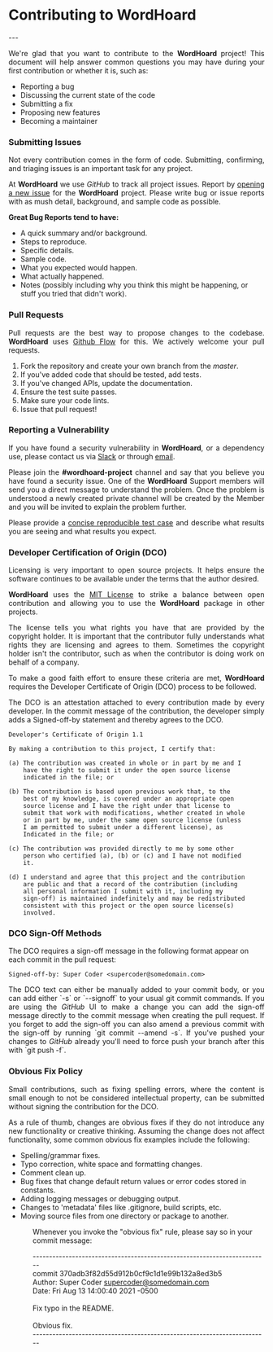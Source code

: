 <h1><strong>Contributing to WordHoard</strong></h1>
---

<p align="justify">
We're glad that you want to contribute to the <strong>WordHoard</strong> project! This document will help answer common questions you may have during your first contribution or whether it is, such as:
</p>

<ul>
    <li> Reporting a bug </li>
    <li> Discussing the current state of the code </li>
    <li> Submitting a fix </li>
    <li> Proposing new features </li>
    <li> Becoming a maintainer </li>
</ul>


### Submitting Issues

<p align="justify">
Not every contribution comes in the form of code. Submitting, confirming, and triaging issues is an important task for any project. 
</p>

<p align="justify">
At <strong>WordHoard</strong> we use <i>GitHub</i> to track all project issues. Report by <a href="https://github.com/johnbumgarner/wordhoard/issues/new/choose" target="_blank">opening a new issue</a> for the <strong>WordHoard</strong> project. Please write bug or issue reports with as mush detail, background, and sample code as possible. 
</p>

<strong>Great Bug Reports tend to have:</strong>

<ul>
    <li> A quick summary and/or background. </li>
    <li> Steps to reproduce. </li>
    <li> Specific details. </li>
    <li> Sample code. </li>
    <li> What you expected would happen. </li>
    <li> What actually happened. </li>
    <li> Notes (possibly including why you think this might be happening, or stuff you tried that didn't work). </li>
</ul>


### Pull Requests

<p align="justify">
Pull requests are the best way to propose changes to the codebase. <strong>WordHoard</strong> uses <a href="https://guides.github.com/introduction/flow/index.html" target="_blank">Github Flow</a> for this. We actively welcome your pull requests.
</p>

<ol>
    <li> Fork the repository and create your own branch from the <i>master</i>. </li>
    <li> If you've added code that should be tested, add tests. </li>
    <li> If you've changed APIs, update the documentation. </li>
    <li> Ensure the test suite passes. </li>
    <li> Make sure your code lints. </li>
    <li> Issue that pull request! </li>
</ol>


<!-- 
this link is used for email obfuscation 
https://www.willmaster.com/library/generators/resurgence-of-mailto-links.php 
-->

### Reporting a Vulnerability

<p align="justify">
If you have found a security vulnerability in <strong>WordHoard</strong>, or a dependency use, please contact us via <a href="https://wordhoardsupport.slack.com" target="_blank">Slack</a> or through 
<a href="javascript:alert('JavaScript')" onclick="this.href=atob('bWFpbHRvOndvcmRob2FyZHByb2plY3QlNDBnbWFpbC5jb20/c3ViamVjdD1Xb3JkSG9hcmQlMjBwcm9qZWN0JTIwc2VjdXJpdHklMjBpc3N1ZQ=='); return true">email</a>.
</p>

<p align="justify">
Please join the <strong>#wordhoard-project</strong> channel and say that you believe you have found a security issue. One of the <strong>WordHoard</strong> Support members will send you a direct message to understand the problem. Once the problem is understood a newly created private channel will be created by the Member and you will be invited to explain the problem further.
</p>

<p align="justify">
Please provide a <a href="http://sscce.org" target="_blank">concise reproducible test case</a> and describe what results you are seeing and what results you expect.
</p>


### Developer Certification of Origin (DCO)

<p align="justify">
Licensing is very important to open source projects. It helps ensure the software continues to be available under the terms that the author desired.
</p>

<p align="justify">
<strong>WordHoard</strong> uses the <a href="http://choosealicense.com/licenses/mit" target="_blank">MIT License</a> to strike a balance between open contribution and allowing you to use the <strong>WordHoard</strong> package in other projects.
</p>

<p align="justify">
The license tells you what rights you have that are provided by the copyright holder. It is important that the contributor fully understands what rights they are licensing and agrees to them. Sometimes the copyright holder isn't the contributor, such as when the contributor is doing work on behalf of a company.
</p>

<p align="justify">
To make a good faith effort to ensure these criteria are met, <strong>WordHoard</strong> requires the Developer Certificate of Origin (DCO) process to be followed.
</p>

<p align="justify">
The DCO is an attestation attached to every contribution made by every developer. In the commit message of the contribution, the developer simply adds a Signed-off-by statement and thereby agrees to the DCO.
</p>

```
Developer's Certificate of Origin 1.1

By making a contribution to this project, I certify that:

(a) The contribution was created in whole or in part by me and I
    have the right to submit it under the open source license
    indicated in the file; or

(b) The contribution is based upon previous work that, to the
    best of my knowledge, is covered under an appropriate open
    source license and I have the right under that license to
    submit that work with modifications, whether created in whole
    or in part by me, under the same open source license (unless
    I am permitted to submit under a different license), as
    Indicated in the file; or

(c) The contribution was provided directly to me by some other
    person who certified (a), (b) or (c) and I have not modified
    it.

(d) I understand and agree that this project and the contribution
    are public and that a record of the contribution (including
    all personal information I submit with it, including my
    sign-off) is maintained indefinitely and may be redistributed
    consistent with this project or the open source license(s)
    involved.
```

### DCO Sign-Off Methods

The DCO requires a sign-off message in the following format appear on each commit in the pull request:

```
Signed-off-by: Super Coder <supercoder@somedomain.com>
```
<p align="justify">
The DCO text can either be manually added to your commit body, or you can add either `-s` or `--signoff` to your usual git commit commands. If you are using the <i>GitHub</i> UI to make a change you can add the sign-off message directly to the commit message when creating the pull request. If you forget to add the sign-off you can also amend a previous commit with the sign-off by running `git commit --amend -s`. If you've pushed your changes to <i>GitHub</i> already you'll need to force push your branch after this with `git push -f`.
</p>

### Obvious Fix Policy

<p align="justify">
Small contributions, such as fixing spelling errors, where the content is small enough to not be considered intellectual property, can be submitted without signing the contribution for the DCO.
</p>

<p align="justify">
As a rule of thumb, changes are obvious fixes if they do not introduce any new functionality or creative thinking. Assuming the change does not affect functionality, some common obvious fix examples include the following:
</p>

<ul>
    <li> Spelling/grammar fixes. </li>
    <li> Typo correction, white space and formatting changes. </li>
    <li> Comment clean up. </li>
    <li> Bug fixes that change default return values or error codes stored in constants. </li>
    <li> Adding logging messages or debugging output. </li>
    <li> Changes to 'metadata' files like .gitignore, build scripts, etc. </li>
    <li> Moving source files from one directory or package to another. </li>
<ul>

<p>
Whenever you invoke the "obvious fix" rule, please say so in your commit message: 
<br>

------------------------------------------------------------------------ <br>
commit 370adb3f82d55d912b0cf9c1d1e99b132a8ed3b5<br>
Author: Super Coder <supercoder@somedomain.com> <br>
Date:   Fri Aug 13 14:00:40 2021 -0500 <br>
<br>
Fix typo in the README. <br>
<br>
Obvious fix.<br>
------------------------------------------------------------------------ <br>
</p>